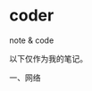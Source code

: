 # coder
note &amp; code

以下仅作为我的笔记。

一、网络

[阻塞IO收包过程]: https://mp.weixin.qq.com/s?__biz=Mzg2MDc2OTYxMQ==&amp;mid=2247483660&amp;idx=1&amp;sn=49e2a88826f6bd4fe6de62212e528464&amp;chksm=ce201d28f957943e9914fad427b34d2a704a753624ab5e4e6384fff6fd74248b881c906cc1ed&amp;token=903968376&amp;lang=zh_CN#rd	"阻塞IO收包过程"



